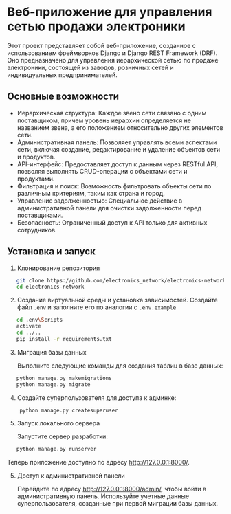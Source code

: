 # Веб-приложение для управления сетью продажи электроники

Этот проект представляет собой веб-приложение, созданное с использованием фреймворков Django и Django REST Framework 
(DRF). Оно предназначено для управления иерархической сетью по продаже электроники, состоящей из заводов, розничных 
сетей и индивидуальных предпринимателей.

## Основные возможности

- Иерархическая структура: Каждое звено сети связано с одним поставщиком, причем уровень иерархии определяется 
не названием звена, а его положением относительно других элементов сети.
- Административная панель: Позволяет управлять всеми аспектами сети, включая создание, редактирование и удаление 
объектов сети и продуктов.
- API-интерфейс: Предоставляет доступ к данным через RESTful API, позволяя выполнять CRUD-операции с объектами сети 
и продуктами.
- Фильтрация и поиск: Возможность фильтровать объекты сети по различным критериям, таким как страна и город.
- Управление задолженностью: Специальное действие в административной панели для очистки задолженности перед 
поставщиками.
- Безопасность: Ограниченный доступ к API только для активных сотрудников.

## Установка и запуск

1. Клонирование репозитория

```bash
   git clone https://github.com/electronics_network/electronics-network.git
   cd electronics-network
```

2. Создание виртуальной среды и установка зависимостей. Создайте файл `.env` и заполните его по аналогии 
с `.env.example`

```bash
   cd .env\Scripts
   activate
   cd ../..
   pip install -r requirements.txt
```

3. Миграция базы данных

   Выполните следующие команды для создания таблиц в базе данных:

```bash
   python manage.py makemigrations
   python manage.py migrate
```

4. Создайте суперпользователя для доступа к админке:

```bash
    python manage.py createsuperuser
```

5. Запуск локального сервера

   Запустите сервер разработки:

```bash
   python manage.py runserver
```

   Теперь приложение доступно по адресу http://127.0.0.1:8000/.

5. Доступ к административной панели

   Перейдите по адресу http://127.0.0.1:8000/admin/, чтобы войти в административную панель. Используйте учетные 
данные суперпользователя, созданные при первой миграции базы данных.